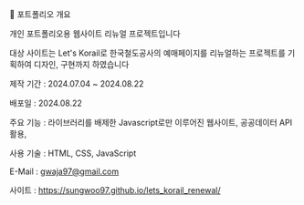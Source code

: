 📝 포트폴리오 개요

개인 포트폴리오용 웹사이트 리뉴얼 프로젝트입니다

대상 사이트는 Let's Korail로 한국철도공사의 예매페이지를 리뉴얼하는 프로젝트를 기획하여 디자인, 구현까지 하였습니다

제작 기간 : 2024.07.04 ~ 2024.08.22

배포일 : 2024.08.22

주요 기능 : 라이브러리를 배제한 Javascript로만 이루어진 웹사이트, 공공데이터 API 활용,

사용 기술 : HTML, CSS, JavaScript

E-Mail : gwaja97@gmail.com

사이트 : https://sungwoo97.github.io/lets_korail_renewal/

